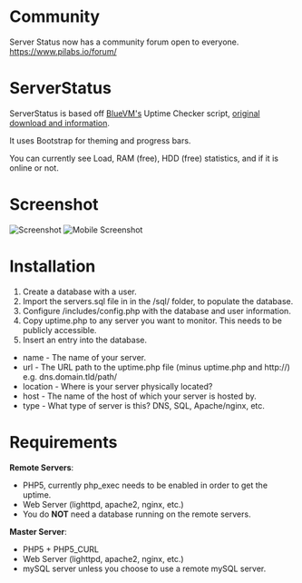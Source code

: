Community
============
Server Status now has a community forum open to everyone. https://www.pilabs.io/forum/

ServerStatus
============

ServerStatus is based off [BlueVM's](http://uptime.bluevm.com/) Uptime Checker script, [original download and information](http://www.lowendtalk.com/discussion/comment/169690#Comment_169690).

It uses Bootstrap for theming and progress bars.

You can currently see Load, RAM (free), HDD (free) statistics, and if it is online or not.

Screenshot
============
![Screenshot](http://www.mojeda.com/wp/wp-content/2013/04/serverupbigthemes.png)
![Mobile Screenshot](http://www.mojeda.com/wp/wp-content/2013/04/serverupthemes.png)

Installation
============

1. Create a database with a user.
2. Import the servers.sql file in in the /sql/ folder, to populate the database.
3. Configure /includes/config.php with the database and user information.
4. Copy uptime.php to any server you want to monitor. This needs to be publicly accessible.
5. Insert an entry into the database.
  * name - The name of your server.
  * url - The URL path to the uptime.php file (minus uptime.php and http://) e.g. dns.domain.tld/path/
  * location - Where is your server physically located?
  * host - The name of the host of which your server is hosted by.
  * type - What type of server is this? DNS, SQL, Apache/nginx, etc.

Requirements
============

**Remote Servers**:
* PHP5, currently php_exec needs to be enabled in order to get the uptime.
* Web Server (lighttpd, apache2, nginx, etc.)
* You do **NOT** need a database running on the remote servers.

**Master Server**:
* PHP5 + PHP5_CURL
* Web Server (lighttpd, apache2, nginx, etc.)
* mySQL server unless you choose to use a remote mySQL server.